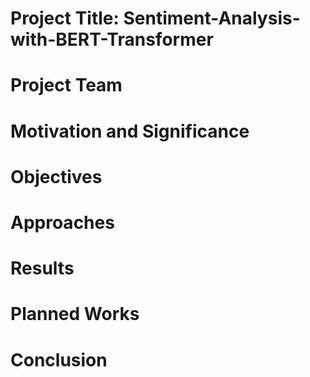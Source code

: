 # Project Title: Sentiment-Analysis-with-BERT-Transformer

# Project Team 

#  Motivation and Significance

# Objectives

# Approaches

#  Results

#  Planned Works

#  Conclusion
    
   
    
    
    
       
   
   
